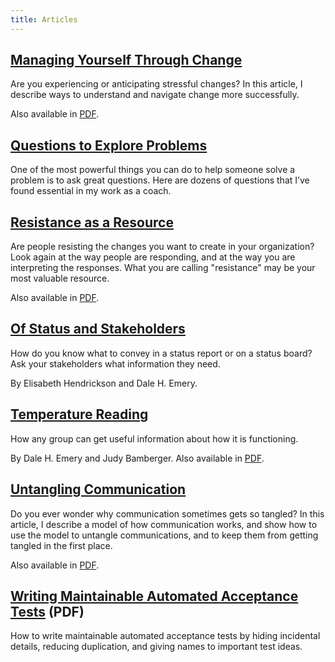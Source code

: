 ```yaml
---
title: Articles
---
```


## [Managing Yourself Through Change](managing_yourself_through_change/)

Are you experiencing or anticipating stressful changes?
In this article,
I describe ways to understand and navigate change more successfully.

Also available in [PDF](/pdf/managing_yourself_through_change.pdf).

## [Questions to Explore Problems](/pdf/questions_to_explore_problems.pdf)

One of the most powerful things you can do
to help someone solve a problem is to ask great questions.
Here are dozens of questions
that I’ve found essential in my work as a coach.

## [Resistance as a Resource](resistance_as_a_resource/)

Are people resisting the changes
you want to create in your organization?
Look again at the way people are responding,
and at the way you are interpreting the responses.
What you are calling "resistance" may be your most valuable resource.

Also available in [PDF](/pdf/resistance_as_a_resource.pdf).

## [Of Status and Stakeholders](of_status_and_stakeholders/)

How do you know what to convey in a status report or on a status board?
Ask your stakeholders what information they need.

By Elisabeth Hendrickson and Dale H. Emery.

## [Temperature Reading](temperature_reading/)

How any group can get useful information about how it is functioning.

By Dale H. Emery and Judy Bamberger.
Also available in [PDF](/pdf/temperature_reading.pdf).

## [Untangling Communication](untangling_communication/)

Do you ever wonder why communication sometimes gets so tangled?
In this article,
I describe a model of how communication works,
and show how to use the model to untangle communications,
and to keep them from getting tangled in the first place.

Also available in [PDF](/pdf/untangling_communication.pdf).

## [Writing Maintainable Automated Acceptance Tests](/pdf/writing_maintainable_automated_acceptance_tests.pdf) (PDF)

How to write maintainable automated acceptance tests
by hiding incidental details,
reducing duplication,
and giving names to important test ideas.
